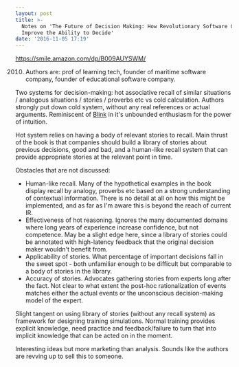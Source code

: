 ```yaml
---
layout: post
title: >-
  Notes on 'The Future of Decision Making: How Revolutionary Software Can
  Improve the Ability to Decide'
date: '2016-11-05 17:19'
---
```


<https://smile.amazon.com/dp/B009AUYSWM/>

2010. Authors are: prof of learning tech, founder of maritime software company, founder of educational software company.

Two systems for decision-making: hot associative recall of similar situations / analogous situations / stories / proverbs etc vs cold calculation. Authors strongly put down cold system, without any real references or actual arguments. Reminiscent of [Blink](https://smile.amazon.com/Blink-Power-Thinking-Without-ebook/dp/B000PAAH3K/) in it's unbounded enthusiasm for the power of intuition. 

Hot system relies on having a body of relevant stories to recall. Main thrust of the book is that companies should build a library of stories about previous decisions, good and bad, and a human-like recall system that can provide appropriate stories at the relevant point in time. 

Obstacles that are not discussed:

* Human-like recall. Many of the hypothetical examples in the book display recall by analogy, proverbs etc based on a strong understanding of contextual information. There is no detail at all on how this might be implemented, and as far as I'm aware this is beyond the reach of current IR.
* Effectiveness of hot reasoning. Ignores the many documented domains where long years of experience increase confidence, but not competence. May be a slight edge here, since a library of stories could be annotated with high-latency feedback that the original decision maker wouldn't benefit from. 
* Applicability of stories. What percentage of important decisions fall in the sweet spot - both unfamiliar enough to be difficult but comparable to a body of stories in the library. 
* Accuracy of stories. Advocates gathering stories from experts long after the fact. Not clear to what extent the post-hoc rationalization of events matches either the actual events or the unconscious decision-making model of the expert.

Slight tangent on using library of stories (without any recall system) as framework for designing training simulations. Normal training provides explicit knowledge, need practice and feedback/failure to turn that into implicit knowledge that can be acted on in the moment.

Interesting ideas but more marketing than analysis. Sounds like the authors are revving up to sell this to someone.
